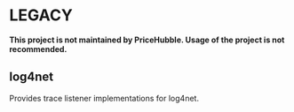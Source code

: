 # LEGACY

**This project is not maintained by PriceHubble. Usage of the project is not recommended.**

## log4net

Provides trace listener implementations for log4net.
